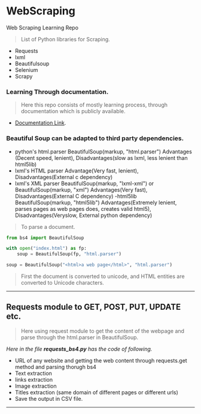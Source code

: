 # WebScraping
Web Scraping Learning Repo 

> List of Python libraries for Scraping.

- Requests
- lxml
- Beautifulsoup
- Selenium
- Scrapy

### Learning Through documentation.
> Here this repo consists of mostly learning process, through documentation which is publicly available. 

- [Documentation Link](https://www.crummy.com/software/BeautifulSoup/bs4/doc/). 

### Beautiful Soup can be adapted to third party dependencies.
- python's html.parser BeautifulSoup(markup, "html.parser")
 Advantages (Decent speed, lenient), Disadvantages(slow as lxml, less lenient than html5lib)
- lxml's HTML parser 
    Advantage(Very fast, lenient), Disadvantages(External c dependency)
- lxml's XML parser BeautifulSoup(markup, "lxml-xml") or BeautifulSoup(markup, "xml")
 Advantages(Very fast), Disadvantages(External C dependency)
-html5lib BeautifulSoup(markup, "html5lib")
 Advantages(Extremely lenient, parses pages as web pages does, creates valid html5), Disadvantages(Veryslow, External python dependency)

> To parse a document. 

```python
from bs4 import BeautifulSoup

with open("index.html") as fp:
    soup = BeautifulSoup(fp, "html.parser")

soup = BeautifulSoup("<html>a web page</html>", "html.parser")
```

> First the document is converted to unicode, and HTML entities are converted to Unicode characters.


----------------------------
## Requests module to GET, POST, PUT, UPDATE etc.

> Here using request module to get the content of the webpage and parse through the html.parser in BeautifulSoup.

_Here in the file **requests_bs4.py** has the code of following._

- URL of any website and getting the web content through 
requests.get method and parsing thorugh bs4
- Text extraction
- links extraction
- Image extraction
- Titles extraction (same domain of different pages or different urls)
- Save the output in CSV file. 

---------------------
